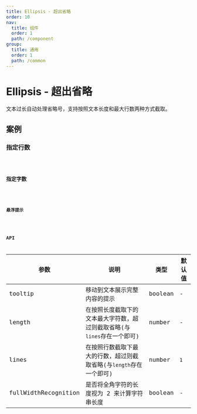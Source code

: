 ```yaml
---
title: Ellipsis - 超出省略
order: 10
nav:
  title: 组件
  order: 1
  path: /component
group:
  title: 通用
  order: 1
  path: /common
---
```


# Ellipsis - 超出省略

文本过长自动处理省略号，支持按照文本长度和最大行数两种方式截取。

## 案例

### 指定行数

<code src="../demos/ellipsis/demo1.tsx" />

### 指定字数

<code src="../demos/ellipsis/demo2.tsx" />

### 悬浮提示

<code src="../demos/ellipsis/demo3.tsx" />

## API

| 参数 | 说明 | 类型 | 默认值 |
| --- | --- | --- | --- |
| tooltip | 移动到文本展示完整内容的提示 | boolean | - |
| length | 在按照长度截取下的文本最大字符数，超过则截取省略(与`lines`存在一个即可) | number | - |
| lines | 在按照行数截取下最大的行数，超过则截取省略(与`length`存在一个即可) | number | `1` |
| fullWidthRecognition | 是否将全角字符的长度视为 2 来计算字符串长度 | boolean | - |
